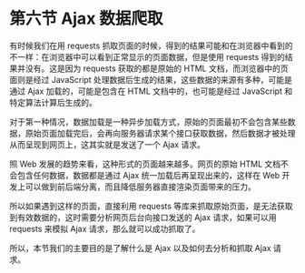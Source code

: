 # 第六节 Ajax 数据爬取

有时候我们在用 requests 抓取页面的时候，得到的结果可能和在浏览器中看到的不一样：在浏览器中可以看到正常显示的页面数据，但是使用 requests 得到的结果并没有。这是因为 requests 获取的都是原始的 HTML 文档，而浏览器中的页面则是经过 JavaScript 处理数据后生成的结果，这些数据的来源有多种，可能是通过 Ajax 加载的，可能是包含在 HTML 文档中的，也可能是经过 JavaScript 和特定算法计算后生成的。

对于第一种情况，数据加载是一种异步加载方式，原始的页面最初不会包含某些数据，原始页面加载完后，会再向服务器请求某个接口获取数据，然后数据才被处理从而呈现到网页上，这其实就是发送了一个 Ajax 请求。

照 Web 发展的趋势来看，这种形式的页面越来越多。网页的原始 HTML 文档不会包含任何数据，数据都是通过 Ajax 统一加载后再呈现出来的，这样在 Web 开发上可以做到前后端分离，而且降低服务器直接渲染页面带来的压力。

所以如果遇到这样的页面，直接利用 requests 等库来抓取原始页面，是无法获取到有效数据的，这时需要分析网页后台向接口发送的 Ajax 请求，如果可以用 requests 来模拟 Ajax 请求，那么就可以成功抓取了。

所以，本节我们的主要目的是了解什么是 Ajax 以及如何去分析和抓取 Ajax 请求。